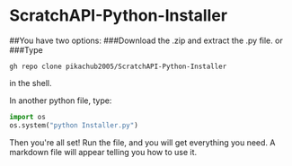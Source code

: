 # ScratchAPI-Python-Installer
##You have two options:
###Download the .zip and extract the .py file. 
or
###Type 
```shell
gh repo clone pikachub2005/ScratchAPI-Python-Installer
```
in the shell.


In another python file, type:
```python
import os
os.system("python Installer.py")
```
Then you're all set! Run the file, and you will get everything you need. A markdown file will appear telling you how to use it.
